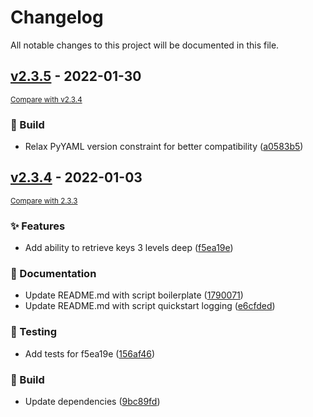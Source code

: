 # Changelog

All notable changes to this project will be documented in this file.

<!-- marker -->
## [v2.3.5](https://github.com/dtomlinson91/panaetius/commits/v2.3.5) - 2022-01-30
<small>[Compare with v2.3.4](https://github.com/dtomlinson91/panaetius/compare/v2.3.4...v2.3.5)</small>

### 🧱 Build

- Relax PyYAML version constraint for better compatibility ([a0583b5](https://github.com/dtomlinson91/panaetius/commit/a0583b5f0aa3068139827ff46f8a7aa16cd6b424))
## [v2.3.4](https://github.com/dtomlinson91/panaetius/commits/v2.3.4) - 2022-01-03
<small>[Compare with 2.3.3](https://github.com/dtomlinson91/panaetius/compare/2.3.3...v2.3.4)</small>

### ✨ Features

- Add ability to retrieve keys 3 levels deep ([f5ea19e](https://github.com/dtomlinson91/panaetius/commit/f5ea19e7d2f977244594b378c6b7633f02f6048a))

### 📘 Documentation

- Update README.md with script boilerplate ([1790071](https://github.com/dtomlinson91/panaetius/commit/1790071741207de13330ba75d7bf090106290d72))
- Update README.md with script quickstart logging ([e6cfded](https://github.com/dtomlinson91/panaetius/commit/e6cfded87dcfc5d2bf62d36bc7b4dbbdeb94b0b8))

### 🧪 Testing

- Add tests for f5ea19e ([156af46](https://github.com/dtomlinson91/panaetius/commit/156af4685510bac97a850b83d63f8337635db199))

### 🧱 Build

- Update dependencies ([9bc89fd](https://github.com/dtomlinson91/panaetius/commit/9bc89fd2ce9ddf8dcd6a3ca84ef9b72ee183efd3))
